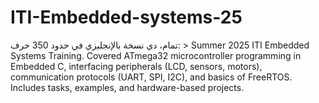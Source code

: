 # ITI-Embedded-systems-25
تمام، دي نسخة بالإنجليزي في حدود 350 حرف:  > Summer 2025 ITI Embedded Systems Training. Covered ATmega32 microcontroller programming in Embedded C, interfacing peripherals (LCD, sensors, motors), communication protocols (UART, SPI, I2C), and basics of FreeRTOS. Includes tasks, examples, and hardware-based projects. 
